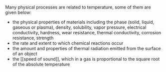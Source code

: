 Many physical processes are related to temperature, some of them are given below:

- the physical properties of materials including the phase (solid, liquid, gaseous or plasma), density, solubility, vapor pressure, electrical conductivity, hardness, wear resistance, thermal conductivity, corrosion resistance, strength
- the rate and extent to which chemical reactions occur
- the amount and properties of thermal radiation emitted from the surface of an object
- the [[speed of sound]], which in a gas is proportional to the square root of the absolute temperature